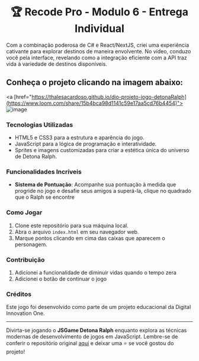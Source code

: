 <h1 align="center">🏆 Recode Pro - Modulo 6 - Entrega Individual</h1>

<p>  
Com a combinação poderosa de C# e React/NextJS, criei uma experiência cativante para explorar destinos de maneira envolvente. No vídeo, conduzo você pela interface, revelando como a integração eficiente com a API traz vida à variedade de destinos disponíveis.
</p>

<h2>Conheça o projeto clicando na imagem abaixo:</h2>

<a [href="https://thalesacardoso.github.io/dio-projeto-jogo-detonaRalph](https://www.loom.com/share/15b4bca98d1141c59e17aa5cd76b4454)">
 ![image](https://github.com/FelipeSysten/API-CONSUMO/assets/76599815/42dab97b-eb18-420b-8b87-bc6e006109ec)

</a>


### Tecnologias Utilizadas

- HTML5 e CSS3 para a estrutura e aparência do jogo.
- JavaScript para a lógica de programação e interatividade.
- Sprites e imagens customizadas para criar a estética única do universo de Detona Ralph.

### Funcionalidades Incríveis

- **Sistema de Pontuação**: Acompanhe sua pontuação à medida que progride no jogo e desafie seus amigos a superá-la, clique no quadrado que o Ralph se encontre

### Como Jogar

1. Clone este repositório para sua máquina local.
2. Abra o arquivo `index.html` em seu navegador web.
3. Marque pontos clicando em cima das caixas que aparecem o personagem.

### Contribuição

1. Adicionei a funcionalidade de diminuir vidas quando o tempo zera
2. Adicionei o botão de continuar o jogo

### Créditos

Este jogo foi desenvolvido como parte de um projeto educacional da Digital Innovation One.

---

Divirta-se jogando o **JSGame Detona Ralph** enquanto explora as técnicas modernas de desenvolvimento de jogos em JavaScript. Lembre-se de conferir o repositório original [aqui](https://github.com/digitalinnovationone/jsgame-detona-ralph) e deixar uma ⭐️ se você gostou do projeto!
